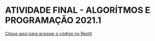 # ATIVIDADE FINAL - ALGORÍTMOS E PROGRAMAÇÃO 2021.1


[Clique aqui para acessar o código no Replit](https://replit.com/@alissonrf/provaFinalAlgProg-1?v=1)
